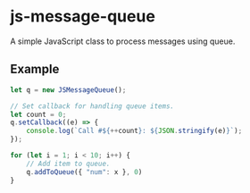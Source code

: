 # js-message-queue
A simple JavaScript class to process messages using queue.

## Example

```javascript
let q = new JSMessageQueue();

// Set callback for handling queue items.
let count = 0;
q.setCallback((e) => {
    console.log(`Call #${++count}: ${JSON.stringify(e)}`);
});

for (let i = 1; i < 10; i++) {
    // Add item to queue.
    q.addToQueue({ "num": x }, 0) 
}
```
